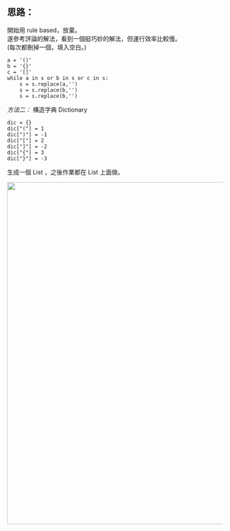 思路：
--
開始用 rule based，放棄。    
遂參考評論的解法，看到一個挺巧妙的解法，但運行效率比較慢。   
(每次都刪掉一個，填入空白。)
```
a = '()'
b = '{}'
c = '[]'
while a in s or b in s or c in s:
    s = s.replace(a,'')
    s = s.replace(b,'')
    s = s.replace(b,'')
```
*方法二：*
構造字典 Dictionary
```
dic = {}
dic["("] = 1
dic[")"] = -1
dic["["] = 2
dic["]"] = -2
dic["{"] = 3
dic["}"] = -3
```
生成一個 List ，之後作業都在 List 上面做。   

<div align=center> <img src="https://https://github.com/AvisChiu/Leetcode_Practice/blob/master/020.%E6%9C%89%E6%95%88%E7%9A%84%E6%8B%AC%E8%99%9F(*)/figure1.png" width="800",height="800"/></div>  

